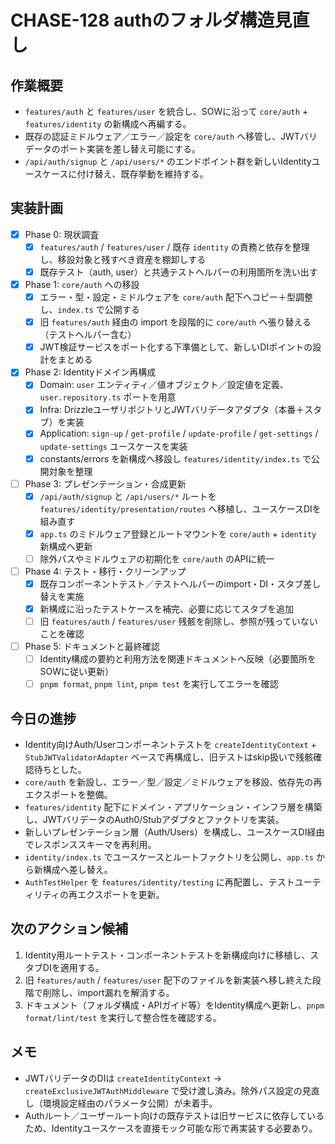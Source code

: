 # CHASE-128 authのフォルダ構造見直し

## 作業概要
- `features/auth` と `features/user` を統合し、SOWに沿って `core/auth` + `features/identity` の新構成へ再編する。
- 既存の認証ミドルウェア／エラー／設定を `core/auth` へ移管し、JWTバリデータのポート実装を差し替え可能にする。
- `/api/auth/signup` と `/api/users/*` のエンドポイント群を新しいIdentityユースケースに付け替え、既存挙動を維持する。

## 実装計画
- [x] Phase 0: 現状調査
  - [x] `features/auth` / `features/user` / 既存 `identity` の責務と依存を整理し、移設対象と残すべき資産を棚卸しする
  - [x] 既存テスト（auth, user）と共通テストヘルパーの利用箇所を洗い出す
- [x] Phase 1: `core/auth` への移設
  - [x] エラー・型・設定・ミドルウェアを `core/auth` 配下へコピー＋型調整し、`index.ts` で公開する
  - [x] 旧 `features/auth` 経由の import を段階的に `core/auth` へ張り替える（テストヘルパー含む）
  - [x] JWT検証サービスをポート化する下準備として、新しいDIポイントの設計をまとめる
- [x] Phase 2: Identityドメイン再構成
  - [x] Domain: `user` エンティティ／値オブジェクト／設定値を定義、`user.repository.ts` ポートを用意
  - [x] Infra: DrizzleユーザリポジトリとJWTバリデータアダプタ（本番＋スタブ）を実装
  - [x] Application: `sign-up` / `get-profile` / `update-profile` / `get-settings` / `update-settings` ユースケースを実装
  - [x] constants/errors を新構成へ移設し `features/identity/index.ts` で公開対象を整理
- [ ] Phase 3: プレゼンテーション・合成更新
  - [x] `/api/auth/signup` と `/api/users/*` ルートを `features/identity/presentation/routes` へ移植し、ユースケースDIを組み直す
  - [x] `app.ts` のミドルウェア登録とルートマウントを `core/auth` + `identity` 新構成へ更新
  - [ ] 除外パスやミドルウェアの初期化を `core/auth` のAPIに統一
- [ ] Phase 4: テスト・移行・クリーンアップ
  - [x] 既存コンポーネントテスト／テストヘルパーのimport・DI・スタブ差し替えを実施
  - [x] 新構成に沿ったテストケースを補完、必要に応じてスタブを追加
  - [ ] 旧 `features/auth` / `features/user` 残骸を削除し、参照が残っていないことを確認
- [ ] Phase 5: ドキュメントと最終確認
  - [ ] Identity構成の要約と利用方法を関連ドキュメントへ反映（必要箇所をSOWに従い更新）
  - [ ] `pnpm format`, `pnpm lint`, `pnpm test` を実行してエラーを確認

## 今日の進捗
- Identity向けAuth/Userコンポーネントテストを `createIdentityContext` + `StubJWTValidatorAdapter` ベースで再構成し、旧テストはskip扱いで残骸確認待ちとした。
- `core/auth` を新設し、エラー／型／設定／ミドルウェアを移設、依存先の再エクスポートを整備。
- `features/identity` 配下にドメイン・アプリケーション・インフラ層を構築し、JWTバリデータのAuth0/Stubアダプタとファクトリを実装。
- 新しいプレゼンテーション層（Auth/Users）を構成し、ユースケースDI経由でレスポンススキーマを再利用。
- `identity/index.ts` でユースケースとルートファクトリを公開し、`app.ts` から新構成へ差し替え。
- `AuthTestHelper` を `features/identity/testing` に再配置し、テストユーティリティの再エクスポートを更新。

## 次のアクション候補
1. Identity用ルートテスト・コンポーネントテストを新構成向けに移植し、スタブDIを適用する。
2. 旧 `features/auth` / `features/user` 配下のファイルを新実装へ移し終えた段階で削除し、import漏れを解消する。
3. ドキュメント（フォルダ構成・APIガイド等）をIdentity構成へ更新し、`pnpm format/lint/test` を実行して整合性を確認する。

## メモ
- JWTバリデータのDIは `createIdentityContext` → `createExclusiveJWTAuthMiddleware` で受け渡し済み。除外パス設定の見直し（環境設定経由のパラメータ公開）が未着手。
- Authルート／ユーザールート向けの既存テストは旧サービスに依存しているため、Identityユースケースを直接モック可能な形で再実装する必要あり。
